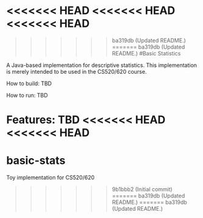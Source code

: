 <<<<<<< HEAD
<<<<<<< HEAD
<<<<<<< HEAD
=======
>>>>>>> ba319db (Updated README.)
=======
>>>>>>> ba319db (Updated README.)
#Basic Statistics

A Java-based implementation for descriptive statistics. This
implementation is merely intended to be used in the CS520/620 course.

How to build: TBD

How to run: TBD

Features: TBD
<<<<<<< HEAD
<<<<<<< HEAD
=======
# basic-stats
Toy implementation for CS520/620
>>>>>>> 9b1bbb2 (Initial commit)
=======
>>>>>>> ba319db (Updated README.)
=======
>>>>>>> ba319db (Updated README.)
